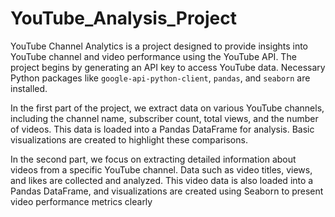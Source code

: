 # YouTube_Analysis_Project
YouTube Channel Analytics is a project designed to provide insights into YouTube channel and video performance using the YouTube API. The project begins by generating an API key to access YouTube data. Necessary Python packages like `google-api-python-client`, `pandas`, and `seaborn` are installed.

In the first part of the project, we extract data on various YouTube channels, including the channel name, subscriber count, total views, and the number of videos. This data is loaded into a Pandas DataFrame for analysis. Basic visualizations are created to highlight these comparisons.

In the second part, we focus on extracting detailed information about videos from a specific YouTube channel. Data such as video titles, views, and likes are collected and analyzed. This video data is also loaded into a Pandas DataFrame, and visualizations are created using Seaborn to present video performance metrics clearly
